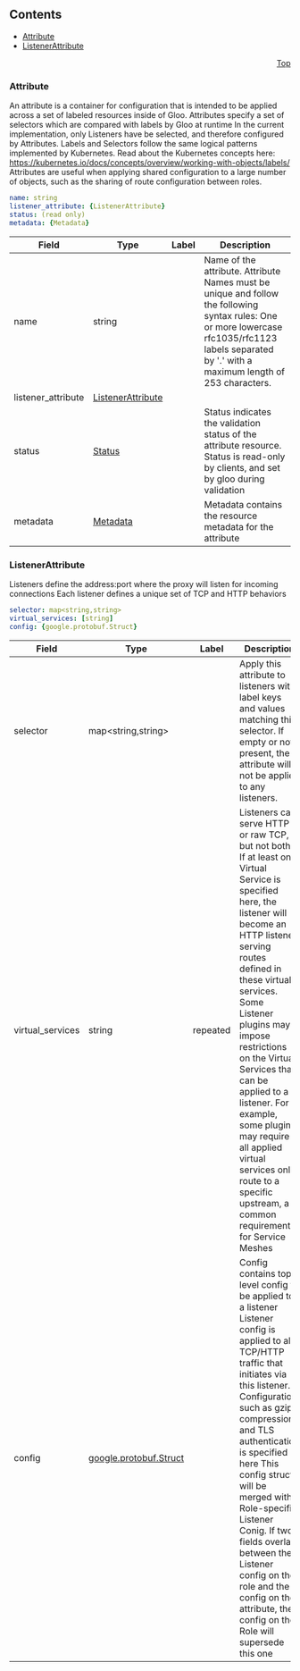 <a name="top"></a>

## Contents
  - [Attribute](#gloo.api.v1.Attribute)
  - [ListenerAttribute](#gloo.api.v1.ListenerAttribute)



<a name="attribute"></a>
<p align="right"><a href="#top">Top</a></p>




<a name="gloo.api.v1.Attribute"></a>

### Attribute
An attribute is a container for configuration that is intended to be applied across a set of labeled resources inside of Gloo.
Attributes specify a set of selectors which are compared with labels by Gloo at runtime
In the current implementation, only Listeners have be selected, and therefore configured by Attributes.
Labels and Selectors follow the same logical patterns implemented by Kubernetes.
Read about the Kubernetes concepts here: https://kubernetes.io/docs/concepts/overview/working-with-objects/labels/
Attributes are useful when applying shared configuration to a large number of objects, such as the sharing of route
configuration between roles.


```yaml
name: string
listener_attribute: {ListenerAttribute}
status: (read only)
metadata: {Metadata}

```
| Field | Type | Label | Description |
| ----- | ---- | ----- | ----------- |
| name | string |  | Name of the attribute. Attribute Names must be unique and follow the following syntax rules: One or more lowercase rfc1035/rfc1123 labels separated by &#39;.&#39; with a maximum length of 253 characters. |
| listener_attribute | [ListenerAttribute](attribute.md#gloo.api.v1.ListenerAttribute) |  |  |
| status | [Status](status.md#gloo.api.v1.Status) |  | Status indicates the validation status of the attribute resource. Status is read-only by clients, and set by gloo during validation |
| metadata | [Metadata](metadata.md#gloo.api.v1.Metadata) |  | Metadata contains the resource metadata for the attribute |






<a name="gloo.api.v1.ListenerAttribute"></a>

### ListenerAttribute
Listeners define the address:port where the proxy will listen for incoming connections
Each listener defines a unique set of TCP and HTTP behaviors


```yaml
selector: map<string,string>
virtual_services: [string]
config: {google.protobuf.Struct}

```
| Field | Type | Label | Description |
| ----- | ---- | ----- | ----------- |
| selector | map&lt;string,string&gt; |  | Apply this attribute to listeners with label keys and values matching this selector. If empty or not present, the attribute will not be applied to any listeners. |
| virtual_services | string | repeated | Listeners can serve HTTP or raw TCP, but not both. If at least one Virtual Service is specified here, the listener will become an HTTP listener serving routes defined in these virtual services. Some Listener plugins may impose restrictions on the Virtual Services that can be applied to a listener. For example, some plugins may require all applied virtual services only route to a specific upstream, a common requirement for Service Meshes |
| config | [google.protobuf.Struct](https://developers.google.com/protocol-buffers/docs/reference/csharp/class/google/protobuf/well-known-types/struct) |  | Config contains top-level config to be applied to a listener Listener config is applied to all TCP/HTTP traffic that initiates via this listener. Configuration such as gzip compression and TLS authentication is specified here This config struct will be merged with Role-specific Listener Conig. If two fields overlap between the Listener config on the role and the config on the attribute, the config on the Role will supersede this one |





 

 

 

